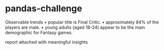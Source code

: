 # pandas-challenge
Observable trends
•	popular title is Final Critic.
•	approximately 84% of the players are male.
•	young adults (aged 18-24) appear to be the main demographic for Fantasy games.

report attached with meaningful insights
